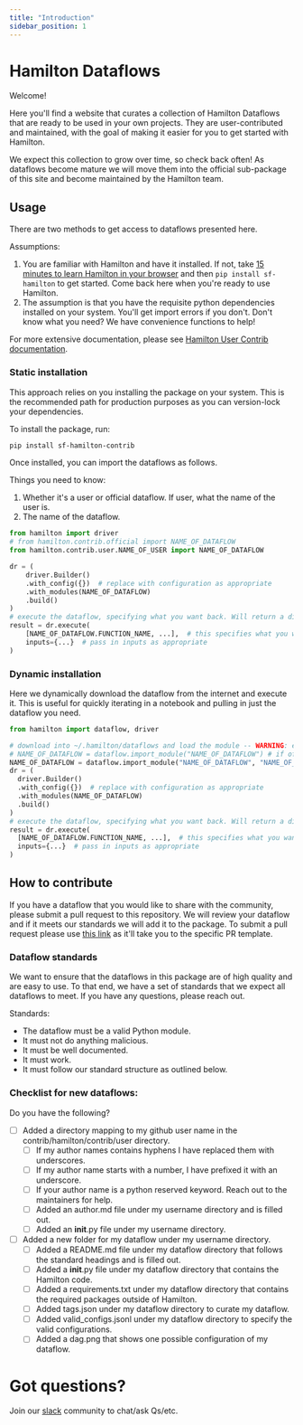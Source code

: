 ```yaml
---
title: "Introduction"
sidebar_position: 1
---
```


# Hamilton Dataflows

Welcome!

Here you'll find a website that curates a collection of Hamilton Dataflows that are
ready to be used in your own projects. They are user-contributed and maintained, with
the goal of making it easier for you to get started with Hamilton.

We expect this collection to grow over time, so check back often! As dataflows become mature we
will move them into the official sub-package of this site and become maintained by the
Hamilton team.

## Usage
There are two methods to get access to dataflows presented here.

Assumptions:

1. You are familiar with Hamilton and have it installed. If not, take
[15 minutes to learn Hamilton in your browser](https://www.tryhamilton.dev/) and then `pip install sf-hamilton` to get started.
Come back here when you're ready to use Hamilton.
2. The assumption is that you have the requisite python dependencies installed on your system.
You'll get import errors if you don't. Don't know what you need? We have convenience functions to help!

For more extensive documentation, please see [Hamilton User Contrib documentation](https://hamilton.dagworks.io).

### Static installation
This approach relies on you installing the package on your system. This is the recommended path for
production purposes as you can version-lock your dependencies.

To install the package, run:

```bash
pip install sf-hamilton-contrib
```

Once installed, you can import the dataflows as follows.

Things you need to know:
1. Whether it's a user or official dataflow. If user, what the name of the user is.
2. The name of the dataflow.
```python
from hamilton import driver
# from hamilton.contrib.official import NAME_OF_DATAFLOW
from hamilton.contrib.user.NAME_OF_USER import NAME_OF_DATAFLOW

dr = (
    driver.Builder()
    .with_config({})  # replace with configuration as appropriate
    .with_modules(NAME_OF_DATAFLOW)
    .build()
)
# execute the dataflow, specifying what you want back. Will return a dictionary.
result = dr.execute(
    [NAME_OF_DATAFLOW.FUNCTION_NAME, ...],  # this specifies what you want back
    inputs={...}  # pass in inputs as appropriate
)
```

### Dynamic installation
Here we dynamically download the dataflow from the internet and execute it. This is useful for quickly
iterating in a notebook and pulling in just the dataflow you need.

```python
from hamilton import dataflow, driver

# download into ~/.hamilton/dataflows and load the module -- WARNING: ensure you know what code you're importing!
# NAME_OF_DATAFLOW = dataflow.import_module("NAME_OF_DATAFLOW") # if official dataflow
NAME_OF_DATAFLOW = dataflow.import_module("NAME_OF_DATAFLOW", "NAME_OF_USER")
dr = (
  driver.Builder()
  .with_config({})  # replace with configuration as appropriate
  .with_modules(NAME_OF_DATAFLOW)
  .build()
)
# execute the dataflow, specifying what you want back. Will return a dictionary.
result = dr.execute(
  [NAME_OF_DATAFLOW.FUNCTION_NAME, ...],  # this specifies what you want back
  inputs={...}  # pass in inputs as appropriate
)
```

## How to contribute

If you have a dataflow that you would like to share with the community, please submit a pull request
to this repository. We will review your dataflow and if it meets our standards we will add it to the
package. To submit a pull request please use [this link](https://github.com/dagworks-inc/pulls) as it'll take you to the specific PR template.

### Dataflow standards
We want to ensure that the dataflows in this package are of high quality and are easy to use. To that end,
we have a set of standards that we expect all dataflows to meet. If you have any questions, please reach out.

Standards:
- The dataflow must be a valid Python module.
- It must not do anything malicious.
- It must be well documented.
- It must work.
- It must follow our standard structure as outlined below.


### Checklist for new dataflows:
Do you have the following?
- [ ] Added a directory mapping to my github user name in the contrib/hamilton/contrib/user directory.
  - [ ] If my author names contains hyphens I have replaced them with underscores.
  - [ ] If my author name starts with a number, I have prefixed it with an underscore.
  - [ ] If your author name is a python reserved keyword. Reach out to the maintainers for help.
  - [ ] Added an author.md file under my username directory and is filled out.
  - [ ] Added an __init__.py file under my username directory.
- [ ] Added a new folder for my dataflow under my username directory.
  - [ ] Added a README.md file under my dataflow directory that follows the standard headings and is filled out.
  - [ ] Added a __init__.py file under my dataflow directory that contains the Hamilton code.
  - [ ] Added a requirements.txt under my dataflow directory that contains the required packages outside of Hamilton.
  - [ ] Added tags.json under my dataflow directory to curate my dataflow.
  - [ ] Added valid_configs.jsonl under my dataflow directory to specify the valid configurations.
  - [ ] Added a dag.png that shows one possible configuration of my dataflow.

# Got questions?
Join our [slack](https://join.slack.com/t/hamilton-opensource/shared_invite/zt-1bjs72asx-wcUTgH7q7QX1igiQ5bbdcg) community to chat/ask Qs/etc.
